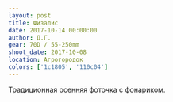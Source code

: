 ```yaml
---
layout: post
title: Физалис
date: 2017-10-14 00:00:00
author: Д.Г.
gear: 70D / 55-250mm
shoot_date: 2017-10-08
location: Агрогородок
colors: ['1c1805', '110c04']
---
```

Традиционная осенняя фоточка с фонариком.
